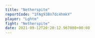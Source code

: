 ```yaml
---
title: "Netherspite"
reportCode: "1FAg938n7dc4hmkY"
player: "Lghtm"
fight: "Netherspite"
date: 2021-09-12T20:20:12.967000+00:00
---
```

